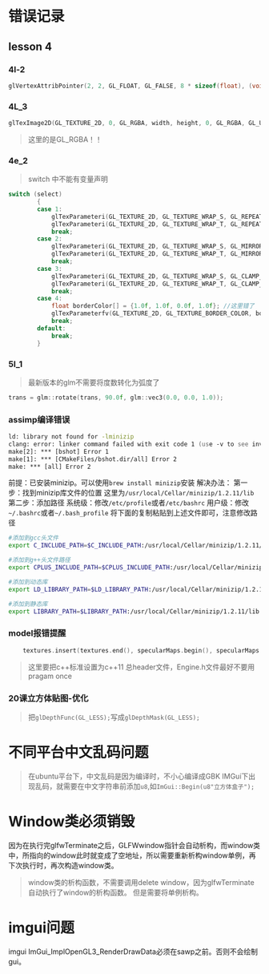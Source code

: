# 错误记录

## lesson 4
### 4l-2
```c++
glVertexAttribPointer(2, 2, GL_FLOAT, GL_FALSE, 8 * sizeof(float), (void *)(6 * sizeof(float))); // 这里第二个参数是2
```
### 4L_3
```c++
glTexImage2D(GL_TEXTURE_2D, 0, GL_RGBA, width, height, 0, GL_RGBA, GL_UNSIGNED_BYTE, data);
```
> 这里的是GL_RGBA！！

### 4e_2
> switch 中不能有变量声明
```c++
switch (select)
        {
        case 1:
            glTexParameteri(GL_TEXTURE_2D, GL_TEXTURE_WRAP_S, GL_REPEAT); // set texture wrapping to GL_REPEAT (default wrapping method)
            glTexParameteri(GL_TEXTURE_2D, GL_TEXTURE_WRAP_T, GL_REPEAT);
            break;
        case 2:
            glTexParameteri(GL_TEXTURE_2D, GL_TEXTURE_WRAP_S, GL_MIRRORED_REPEAT); // set texture wrapping to GL_REPEAT (default wrapping method)
            glTexParameteri(GL_TEXTURE_2D, GL_TEXTURE_WRAP_T, GL_MIRRORED_REPEAT);
            break;
        case 3:
            glTexParameteri(GL_TEXTURE_2D, GL_TEXTURE_WRAP_S, GL_CLAMP_TO_EDGE); // set texture wrapping to GL_REPEAT (default wrapping method)
            glTexParameteri(GL_TEXTURE_2D, GL_TEXTURE_WRAP_T, GL_CLAMP_TO_EDGE);
            break;
        case 4:
            float borderColor[] = {1.0f, 1.0f, 0.0f, 1.0f}; //这里错了
            glTexParameterfv(GL_TEXTURE_2D, GL_TEXTURE_BORDER_COLOR, borderColor);
            break;
        default:
            break;
        }
```

### 5l_1
> 最新版本的glm不需要将度数转化为弧度了
```c++
trans = glm::rotate(trans, 90.0f, glm::vec3(0.0, 0.0, 1.0));
```

### assimp编译错误
```zsh
ld: library not found for -lminizip
clang: error: linker command failed with exit code 1 (use -v to see invocation)
make[2]: *** [bshot] Error 1
make[1]: *** [CMakeFiles/bshot.dir/all] Error 2
make: *** [all] Error 2
```

前提：已安装minizip。可以使用``brew install minizip``安装
解决办法：
第一步：找到minizip库文件的位置
这里为``/usr/local/Cellar/minizip/1.2.11/lib``
第二步：添加路径
系统级：修改``/etc/profile``或者``/etc/bashrc``
用户级：修改``~/.bashrc``或者``~/.bash_profile``
将下面的复制粘贴到上述文件即可，注意修改路径
```zsh
#添加到gcc头文件
export C_INCLUDE_PATH=$C_INCLUDE_PATH:/usr/local/Cellar/minizip/1.2.11/lib

#添加到g++头文件路径
export CPLUS_INCLUDE_PATH=$CPLUS_INCLUDE_PATH:/usr/local/Cellar/minizip/1.2.11/lib

#添加到动态库
export LD_LIBRARY_PATH=$LD_LIBRARY_PATH:/usr/local/Cellar/minizip/1.2.11/lib

#添加到静态库
export LIBRARY_PATH=$LIBRARY_PATH:/usr/local/Cellar/minizip/1.2.11/lib
```

### model报错提醒
```c++
    textures.insert(textures.end(), specularMaps.begin(), specularMaps.end());
```
> 这里要把c++标准设置为c++11
> 总header文件，Engine.h文件最好不要用pragam once

### 20课立方体贴图-优化
>把``glDepthFunc(GL_LESS);``写成``glDepthMask(GL_LESS);``

# 不同平台中文乱码问题
> 在ubuntu平台下，中文乱码是因为编译时，不小心编译成GBK
> IMGui下出现乱码，就需要在中文字符串前添加``u8``,如``ImGui::Begin(u8"立方体盒子");``


# Window类必须销毁
因为在执行完glfwTerminate之后，GLFWwindow指针会自动析构，而window类中，所指向的window此时就变成了空地址，所以需要重新析构window单例，再下次执行时，再次构造window类。
> window类的析构函数，不需要调用delete window，因为glfwTerminate自动执行了window的析构函数。
> 但是需要将单例析构。

# imgui问题
imgui ImGui_ImplOpenGL3_RenderDrawData必须在sawp之前。否则不会绘制gui。
